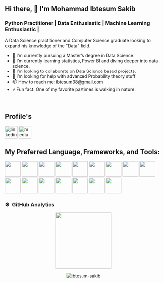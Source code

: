 ## Hi there, 👋  I'm Mohammad Ibtesum Sakib
### Python Practitioner | Data Enthusiastic |  Machine Learning Enthusiastic | <!--DevOps -->

A Data Science practitioner and Computer Science graduate looking to expand his knowledge of the "Data" field.
<br>

- 🔭 I’m currently pursuing a Master's degree in Data Science.
- 🌱 I’m currently learning statistics, Power BI and diving deeper into data science.
- 👯 I’m looking to collaborate on Data Science based projects.
- 🤔 I’m looking for help with advanced Probability theory stuff<br>
- 📫 How to reach me: ibtesum38@gmail.com
- ⚡ Fun fact: One of my favorite pastimes is walking in nature.  
<br>

## Profile's
 
[<img src='https://cdn.jsdelivr.net/npm/simple-icons@3.0.1/icons/linkedin.svg' alt='linkedin' height='40'>](https://www.linkedin.com/in/mohammad-ibtesum-sakib-40152a148/)
[<img src='https://cdn.jsdelivr.net/npm/simple-icons@3.0.1/icons/medium.svg' alt='medium' height='40'>](https://medium.com/@ibtesum38)
<br>




## My Preferred Language, Frameworks, and Tools:

<code><img height="50" src="https://www.vectorlogo.zone/logos/python/python-ar21.svg"></code>
<code><img height="50" src="https://www.vectorlogo.zone/logos/microsoft_powerbi/microsoft_powerbi-ar21.svg"></code>
<code><img height="50" src="https://www.vectorlogo.zone/logos/mysql/mysql-ar21.svg"></code>
<code><img height="50" src="https://www.vectorlogo.zone/logos/sqlite/sqlite-ar21.svg"></code>
<code><img height="50" src="https://www.vectorlogo.zone/logos/djangoproject/djangoproject-ar21.svg"></code>
<code><img height="50" src="https://www.vectorlogo.zone/logos/pytorch/pytorch-ar21.svg"></code>
<code><img height="50" src="https://www.vectorlogo.zone/logos/jupyter/jupyter-ar21.svg"></code>
<code><img height="50" src="https://www.vectorlogo.zone/logos/tensorflow/tensorflow-ar21.svg"></code>
<code><img height="50" src="https://www.vectorlogo.zone/logos/visualstudio_code/visualstudio_code-ar21.svg"></code>
<code><img height="50" src="https://www.vectorlogo.zone/logos/numpy/numpy-ar21.svg"></code>
<code><img height="50" src="https://www.vectorlogo.zone/logos/javascript/javascript-ar21.svg"></code>
<code><img height="50" src="https://www.vectorlogo.zone/logos/android/android-ar21.svg"></code>
<code><img height="50" src="https://www.vectorlogo.zone/logos/git-scm/git-scm-ar21.svg"></code>
<code><img height="50" src="https://www.vectorlogo.zone/logos/getbootstrap/getbootstrap-ar21.svg"></code>
<code><img height="50" src="https://www.vectorlogo.zone/logos/usepanda/usepanda-ar21.svg"></code>
<code><img height="50" src="https://www.vectorlogo.zone/logos/r-project/r-project-icon.svg"></code>

### ⚙️ &nbsp;GitHub Analytics

<p align="center">
<a href="https://github.com/Ibtesum-Sakib">
  <img height="180em" src="https://github-readme-stats-eight-theta.vercel.app/api/top-langs/?username=Ibtesum-Sakib&layout=compact&langs_count=8&theme=algolia"/>
</a></p>
<p align="center"> <img src="https://komarev.com/ghpvc/?username=ibtesum-sakib&label=Profile%20views&color=0e75b6&style=flat" alt="ibtesum-sakib" /> </p>
<p align="center"> <a href="https://twitter.com/" target="blank"><img src="https://img.shields.io/twitter/follow/?logo=twitter&style=for-the-badge" alt="" /></a> </p>


